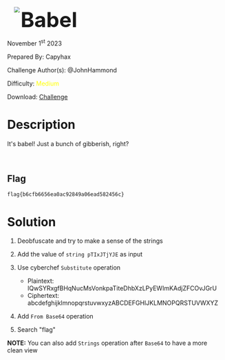 <img src="https://i.imgur.com/SPDalOx.png" style="margin-left: 20px; zoom: 80%;" align=left />        <font size="10">**Babel**</font>

November 1<sup>st</sup> 2023

Prepared By: Capyhax

Challenge Author(s): @JohnHammond

Difficulty: <font color=yellow>Medium</font>

Download: [Challenge](https://github.com/Maclteration/Huntress-CTF-2023/raw/main/huntress-ctf-2023/miscellaneous/%5BMedium%5D%20Babel/babel.zip)

# Description

It's babel! Just a bunch of gibberish, right?

<br>

## Flag

`flag{b6cfb6656ea0ac92849a06ead582456c}`

# Solution

1. Deobfuscate and try to make a sense of the strings

2. Add the value of `string pTIxJTjYJE` as input

3. Use cyberchef `Substitute` operation

    * Plaintext: lQwSYRxgfBHqNucMsVonkpaTiteDhbXzLPyEWImKAdjZFCOvJGrU
    * Ciphertext: abcdefghijklmnopqrstuvwxyzABCDEFGHIJKLMNOPQRSTUVWXYZ

4. Add `From Base64` operation

5. Search "flag"

**NOTE:** You can also add `Strings` operation after `Base64` to have a more clean view